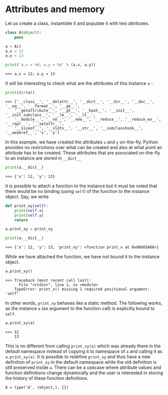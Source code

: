# Attributes and memory

Let us create a class, instantiate it and populate it with two attributes.
```python
class A(object):
    pass

a = A()
a.x = 12
a.y = 13

print('a.x = %d; a.y = %d' % (a.x, a.y))
```
```
>>> a.x = 12; a.y = 13
```

It will be interesting to check what are the attributes of this instance `a` -

```python
print(dir(a))
```
```
>>> ['__class__', '__delattr__', '__dict__', '__dir__', '__doc__', '__eq__', '__format__', '__ge__', 
    '__getattribute__', '__gt__', '__hash__', '__init__', '__init_subclass__', '__le__', '__lt__', 
    '__module__', '__ne__', '__new__', '__reduce__', '__reduce_ex__', '__repr__', '__setattr__',
    '__sizeof__', '__slots__', '__str__', '__subclasshook__', '__weakref__', 'x', 'y']
```

In this example, we have created the attributes `x` and `y` on-the-fly. Python provides no restrictions over what can be created and also at what point an attribute has to be created. These attributes that are associated on-the-fly to an instance are stored in `__dict__`

```python
print(a.__dict__)
```
```
>>> {'x': 12, 'y': 13}
```

It is possible to attach a function to the instance but it must be noted that there would be no binding (using `self`) of the function to the instance object. Say, we write

```python
def print_xy(self):
    print(self.x)
    print(self.y)
    return

a.print_xy = print_xy

print(a.__dict__)
```
```
>>> {'x': 12, 'y': 13, 'print_xy': <function print_x at 0x00665A08>}
```
    
While we have attached the function, we have not bound it to the instance object.

```python
a.print_xy()
```
```
>>> Traceback (most recent call last):
      File "<stdin>", line 1, in <module>
    TypeError: print_x() missing 1 required positional argument: 'self'
```

In other words, `print_xy` behaves like a static method. The following works, as the instance `a` (as argument to the function call) is explicitly bound to `self`.

```python
a.print_xy(a)
```
```
>>> 12
    13
```

This is no different from calling `print_xy(a)` which was already there in the default namespace instead of copying it to namespace of `a` and calling it as `a.print_xy(a)`. It is possible to redefine `print_xy` and thus have a new definition of `print_xy` in the default namespace while the old definition is still preserved inside `a`. There can be a usecase where attribute values and function definitions change dynamically and the user is interested in storing the history of these function definitions.

    A = type('A', (object,), {})
